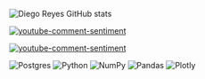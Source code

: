 ![Diego Reyes GitHub stats](https://github-readme-stats.vercel.app/api?username=donutdiego&theme=react&show_icons=true)

[![youtube-comment-sentiment](https://github-readme-stats.vercel.app/api/pin/?username=donutdiego&repo=youtube-comment-sentiment&theme=github_dark)](https://github.com/donutdiego/youtube-comment-sentiment.git)

[![youtube-comment-sentiment](https://github-readme-stats.vercel.app/api/pin/?username=donutdiego&repo=bigquery-chiago-taxi&theme=github_dark)](https://github.com/donutdiego/bigquery-chiago-taxi)

![Postgres](https://img.shields.io/badge/postgres-%23316192.svg?style=for-the-badge&logo=postgresql&logoColor=white)
![Python](https://img.shields.io/badge/python-3670A0?style=for-the-badge&logo=python&logoColor=ffdd54)
![NumPy](https://img.shields.io/badge/numpy-%23013243.svg?style=for-the-badge&logo=numpy&logoColor=white)
![Pandas](https://img.shields.io/badge/pandas-%23150458.svg?style=for-the-badge&logo=pandas&logoColor=white)
![Plotly](https://img.shields.io/badge/Plotly-%233F4F75.svg?style=for-the-badge&logo=plotly&logoColor=white)
